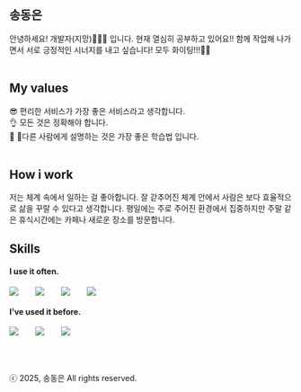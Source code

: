 ## 송동은
안녕하세요! 개발자(지망)👩🏻‍💻 입니다. 현재 열심히 공부하고 있어요!!
함께 작업해 나가면서 서로 긍정적인 시너지를 내고 싶습니다! 모두 화이팅!!!👏👏<br />
<br />

## My values
😎 편리한 서비스가 가장 좋은 서비스라고 생각합니다. <br />
👌 모든 것은 정확해야 합니다. <br />
🦻 다른 사람에게 설명하는 것은 가장 좋은 학습법 입니다. <br/>
<br />

## How i work
저는 체계 속에서 일하는 걸 좋아합니다. 잘 갇추어진 체계 안에서 사람은 보다 효율적으로 삶을 꾸랄 수 있다고 생각합니다.
평일에는 주로 주어진 환경에서 집중하지만 주말 같은 휴식시간에는 카페나 새로운 장소를 방문합니다.
<br />

## Skills
#### I use it often.
<div style="display:flex;gap:30px;flex-wrap:wrap;">
  <img src="https://img.shields.io/badge/Android-3DDC84?style=for-the-badge&logo=android&logoColor=white">
  <img src="https://img.shields.io/badge/Kotlin-7F52FF?style=for-the-badge&logo=Kotlin&logoColor=white">
  <img src="https://img.shields.io/badge/js-F7DF1E?style=for-the-badge&logo=javascript&logoColor=black">
  <img src="https://img.shields.io/badge/MySQL-4479A1?style=for-the-badge&logo=mysql&logoColor=white">
</div>

#### I've used it before.
<div style="display:flex;gap:30px;flex-wrap:wrap;">
  <img src="https://img.shields.io/badge/Android-3DDC84?style=for-the-badge&logo=android&logoColor=white">
  <img src="https://img.shields.io/badge/Java-007396?style=for-the-badge&logo=Java&logoColor=white">
  <img src="https://img.shields.io/badge/AWS-232F3E?style=for-the-badge&logo=amazonaws&logoColor=white">
</div>
<br />
<br />
<br />

ⓒ 2025, 송동은 All rights reserved.
